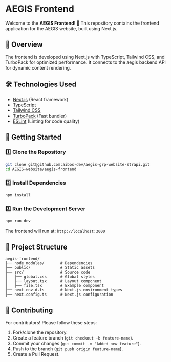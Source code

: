 # AEGIS Frontend

Welcome to the **AEGIS Frontend**! 🚀 This repository contains the frontend application for the AEGIS website, built using Next.js.

## 📌 Overview
The frontend is developed using Next.js with TypeScript, Tailwind CSS, and TurboPack for optimized performance. It connects to the aegis backend API for dynamic content rendering.

## 🛠️ Technologies Used
- [Next.js](https://nextjs.org/) (React framework)
- [TypeScript](https://www.typescriptlang.org/)
- [Tailwind CSS](https://tailwindcss.com/)
- [TurboPack](https://nextjs.org/docs/architecture/turbopack) (Fast bundler)
- [ESLint](https://eslint.org/) (Linting for code quality)

## 🚀 Getting Started
### **1️⃣ Clone the Repository**
```bash
git clone git@github.com:aibos-dev/aegis-grp-website-strapi.git
cd AEGIS-website/aegis-frontend
```

### **2️⃣ Install Dependencies**
```bash
npm install
```

### **3️⃣ Run the Development Server**
```bash
npm run dev
```
The frontend will run at: `http://localhost:3000`

## 📂 Project Structure
```
aegis-frontend/
├── node_modules/       # Dependencies
├── public/             # Static assets
├── src/                # Source code
│   ├── global.css      # Global styles
│   ├── layout.tsx      # Layout component
│   ├── file.tsx        # Example component
├── next-env.d.ts       # Next.js environment types
├── next.config.ts      # Next.js configuration
```

## 🤝 Contributing
For contributors! Please follow these steps:
1. Fork/clone the repository.
2. Create a feature branch (`git checkout -b feature-name`).
3. Commit your changes (`git commit -m "Added new feature"`).
4. Push to the branch (`git push origin feature-name`).
5. Create a Pull Request.

